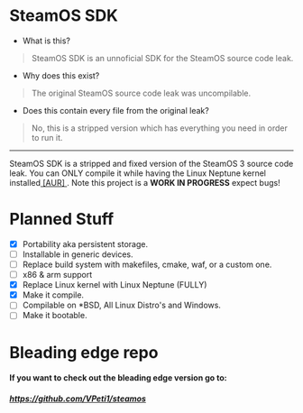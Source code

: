 # SteamOS SDK
- What is this?
> SteamOS SDK is an unnoficial SDK for the SteamOS source code leak.
- Why does this exist?
> The original SteamOS source code leak was uncompilable.
- Does this contain every file from the original leak?
> No, this is a stripped version which has everything you need in order to run it.
---

SteamOS SDK is a stripped and fixed version of the SteamOS 3 source code leak. You can ONLY compile it
while having the Linux Neptune kernel installed[ [AUR] ](https://aur.archlinux.org/packages/linux-neptune-65).
Note this project is a **WORK IN PROGRESS** expect bugs!

# Planned Stuff
- [X] Portability aka persistent storage.
- [ ] Installable in generic devices.
- [ ] Replace build system with makefiles, cmake, waf, or a custom one.
- [ ] x86 & arm support 
- [X] Replace Linux kernel with Linux Neptune (FULLY)
- [X] Make it compile.
- [ ] Compilable on *BSD, All Linux Distro's and Windows.
- [ ] Make it bootable.

# Bleading edge repo
#### If you want to check out the bleading edge version go to:
##### https://github.com/VPeti1/steamos
